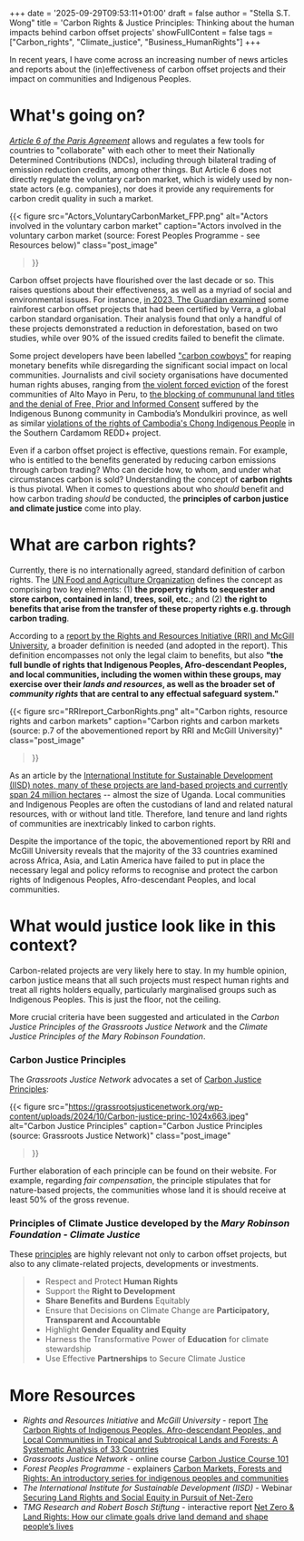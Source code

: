 +++
date = '2025-09-29T09:53:11+01:00'
draft = false
author = "Stella S.T. Wong"
title = 'Carbon Rights & Justice Principles: Thinking about the human impacts behind carbon offset projects'
showFullContent = false
tags = ["Carbon_rights", "Climate_justice", "Business_HumanRights"]
+++

In recent years, I have come across an increasing number of news articles and reports about the (in)effectiveness of carbon offset projects and their impact on communities and Indigenous Peoples. 

# What's going on?

[*Article 6 of the Paris Agreement*](https://unfccc.int/process-and-meetings/the-paris-agreement/article6) allows and regulates a few tools for countries to "collaborate" with each other to meet their Nationally Determined Contributions (NDCs), including through bilateral trading of emission reduction credits, among other things. But Article 6 does not directly regulate the voluntary carbon market, which is widely used by non-state actors (e.g. companies), nor does it provide any requirements for carbon credit quality in such a market.

{{< figure
  src="Actors_VoluntaryCarbonMarket_FPP.png"
  alt="Actors involved in the voluntary carbon market"
  caption="Actors involved in the voluntary carbon market (source: Forest Peoples Programme - see Resources below)"
  class="post_image"
>}}

Carbon offset projects have flourished over the last decade or so. This raises questions about their effectiveness, as well as a myriad of social and environmental issues. For instance, [in 2023, The Guardian examined](https://www.theguardian.com/environment/2023/jan/18/revealed-forest-carbon-offsets-biggest-provider-worthless-verra-aoe) some rainforest carbon offset projects that had been certified by Verra, a global carbon standard organisation. Their analysis found that only a handful of these projects demonstrated a reduction in deforestation, based on two studies, while over 90% of the issued credits failed to benefit the climate.

Some project developers have been labelled ["carbon cowboys"](https://www.theguardian.com/environment/2024/mar/15/money-carbon-credits-zimbabwe-conservation-aoe) for reaping monetary benefits while disregarding the significant social impact on local communities. Journalists and civil society organisations have documented human rights abuses, ranging from [the violent forced eviction](https://www.theguardian.com/environment/2023/jan/18/forest-communities-alto-mayo-peru-carbon-offsetting-aoe) of the forest communities of Alto Mayo in Peru, to [the blocking of commununal land titles and the denial of Free, Prior and Informed Consent](https://news.mongabay.com/2024/07/in-cambodia-indigenous-villagers-lose-forest-land-amid-carbon-offset-project/) suffered by the Indigenous Bunong community in Cambodia’s Mondulkiri province, as well as similar [violations of the rights of Cambodia's Chong Indigenous People](https://www.hrw.org/report/2024/02/29/carbon-offsettings-casualties/violations-chong-indigenous-peoples-rights) in the Southern Cardamom REDD+ project.


Even if a carbon offset project is effective, questions remain. For example, who is entitled to the benefits generated by reducing carbon emissions through carbon trading? Who can decide how, to whom, and under what circumstances carbon is sold? Understanding the concept of **carbon rights** is thus pivotal. When it comes to questions about who *should* benefit and how carbon trading *should* be conducted, the **principles of carbon justice and climate justice** come into play.

# What are carbon rights?

Currently, there is no internationally agreed, standard definition of carbon rights. The [UN Food and Agriculture Organization](https://www.fao.org/redd/news/detail/en/c/1538781/) defines the concept as comprising two key elements: (1) **the property rights to sequester and store carbon, contained in land, trees, soil, etc.**; and (2) **the right to benefits that arise from the transfer of these property rights e.g. through carbon trading**. 

According to a [report by the  Rights and Resources Initiative (RRI) and McGill University](https://rightsandresources.org/wp-content/uploads/Carbon-Rights-Report_Final-rev-05-2025-1.pdf), a broader definition is needed (and adopted in the report). This definition encompasses not only the legal claim to benefits, but also **"the full bundle of rights that Indigenous Peoples, Afro-descendant Peoples, and local communities, including the women within these groups, may exercise over their *lands and resources*, as well as the broader set of *community rights* that are central to any effectual safeguard system."**

{{< figure
  src="RRIreport_CarbonRights.png"
  alt="Carbon rights, resource rights and carbon markets"
  caption="Carbon rights and carbon markets (source: p.7 of the abovementioned report by RRI and McGill University)"
  class="post_image"
>}}

As an article by the [International Institute for Sustainable Development (IISD) notes, many of these projects are land-based projects and currently span 24 million hectares](https://www.iisd.org/articles/deep-dive/land-justice-social-equity-carbon-markets) -- almost the size of Uganda. Local communities and Indigenous Peoples are often the custodians of land and related natural resources, with or without land title. Therefore, land tenure and land rights of communities are inextricably linked to carbon rights.

Despite the importance of the topic, the abovementioned report by RRI and McGill University reveals that the majority of the 33 countries examined across Africa, Asia, and Latin America have failed to put in place the necessary legal and policy reforms to recognise and protect the carbon rights of Indigenous Peoples, Afro-descendant Peoples, and local communities.

# What would justice look like in this context? 

Carbon-related projects are very likely here to stay. In my humble opinion, carbon justice means that all such projects must respect human rights and treat all rights holders equally, particularly marginalised groups such as Indigenous Peoples. This is just the floor, not the ceiling. 

More crucial criteria have been suggested and articulated in the *Carbon Justice Principles of the Grassroots Justice Network* and the *Climate Justice Principles of the Mary Robinson Foundation*.

### Carbon Justice Principles

The *Grassroots Justice Network* advocates a set of [Carbon Justice Principles](https://grassrootsjusticenetwork.org/carbon-justice-movement/):

{{< figure
  src="https://grassrootsjusticenetwork.org/wp-content/uploads/2024/10/Carbon-justice-princ-1024x663.jpeg"
  alt="Carbon Justice Principles"
  caption="Carbon Justice Principles (source: Grassroots Justice Network)"
  class="post_image"
>}}

Further elaboration of each principle can be found on their website. For example, regarding *fair compensation*, the principle stipulates that for nature-based projects, the communities whose land it is should receive at least 50% of the gross revenue.

### Principles of Climate Justice developed by the *Mary Robinson Foundation - Climate Justice*

These [principles](https://www.mrfcj.org/principles-of-climate-justice/) are highly relevant not only to carbon offset projects, but also to any climate-related projects, developments or investments.

> + Respect and Protect **Human Rights**
> + Support the **Right to Development**
> + **Share Benefits and Burdens** Equitably
> + Ensure that Decisions on Climate Change are **Participatory, Transparent and Accountable**
> + Highlight **Gender Equality and Equity**
> + Harness the Transformative Power of **Education** for climate stewardship
> + Use Effective **Partnerships** to Secure Climate Justice

# More Resources

+ *Rights and Resources Initiative* and *McGill University* - report [The Carbon Rights of Indigenous Peoples, Afro-descendant Peoples, and Local Communities in Tropical and Subtropical Lands and Forests: A Systematic Analysis of 33 Countries](https://rightsandresources.org/wp-content/uploads/Carbon-Rights-Report_Final-rev-05-2025-1.pdf)
+ *Grassroots Justice Network* - online course [Carbon Justice Course 101](https://grassrootsjusticenetwork.org/courses/carbon-justice-course-101/)
+ *Forest Peoples Programme* - explainers [Carbon Markets, Forests and Rights: An introductory series for indigenous peoples and communities](https://www.forestpeoples.org/publications-resources/reports/article/carbon-markets-forests-and-rights-an-introductory-series-for-indigenous-peoples-and-communities/)
+ *The International Institute for Sustainable Development (IISD)* - Webinar [Securing Land Rights and Social Equity in Pursuit of Net-Zero](https://www.iisd.org/events/securing-land-rights-social-equity-net-zero)
+ *TMG Research and Robert Bosch Stiftung* - interactive report [Net Zero & Land Rights: How our climate goals drive land demand and shape people’s lives](https://netzerolandrights.com/)
